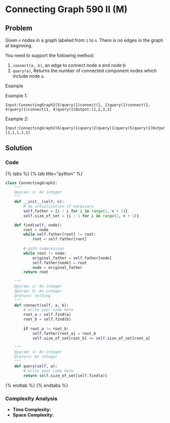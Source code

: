 # Connecting Graph 590 II \(M\)

## Problem

Given `n` nodes in a graph labeled from `1` to `n`. There is no edges in the graph at beginning.

You need to support the following method:

1. `connect(a, b)`, an edge to connect node a and node b
2. `query(a)`, Returns the number of connected component nodes which include node `a`.

Example

Example 1:

```text
Input:ConnectingGraph2(5)query(1)connect(1, 2)query(1)connect(2, 4)query(1)connect(1, 4)query(1)Output:[1,2,3,3]
```

Example 2:

```text
Input:ConnectingGraph2(6)query(1)query(2)query(1)query(5)query(1)Output:[1,1,1,1,1]
```

## Solution 

### Code

{% tabs %}
{% tab title="python" %}
```python
class ConnectingGraph2:
    """
    @param: n: An integer
    """
    def __init__(self, n):
        # do intialization if necessary
        self.father = {i : i for i in range(1, n + 1)}
        self.size_of_set = {i : 1 for i in range(1, n + 1)}

    def find(self, node):
        root = node
        while self.father[root] != root:
            root = self.father[root]
        
        # path compression
        while root != node:
            original_father = self.father[node]
            self.father[node] = root
            node = original_father
        return root
    
    """
    @param: a: An integer
    @param: b: An integer
    @return: nothing
    """
    def connect(self, a, b):
        # write your code here
        root_a = self.find(a)
        root_b = self.find(b)
        
        if root_a != root_b:
            self.father[root_a] = root_b
            self.size_of_set[root_b] += self.size_of_set[root_a]

    """
    @param: a: An integer
    @return: An integer
    """
    def query(self, a):
        # write your code here
        return self.size_of_set[self.find(a)]

```
{% endtab %}
{% endtabs %}

### Complexity Analysis

* **Time Complexity:**
* **Space Complexity:**

